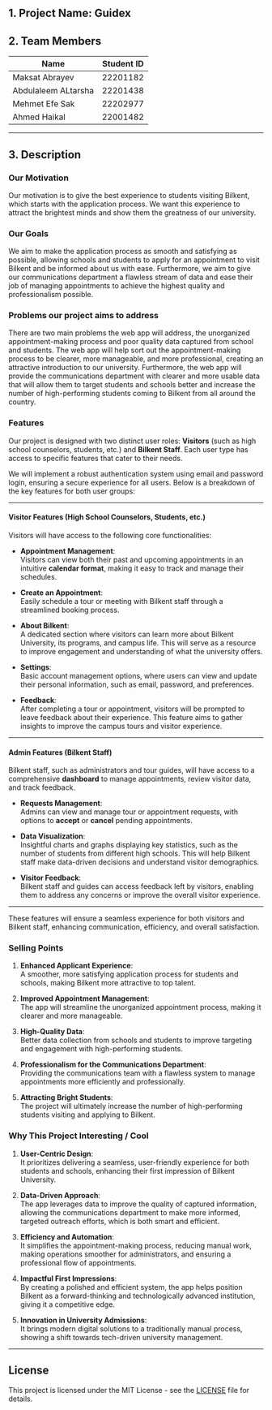 ## 1. Project Name: **Guidex**

## 2. Team Members

| Name                | Student ID |
| ------------------- | ---------- |
| Maksat Abrayev      |  22201182  |
| Abdulaleem ALtarsha |  22201438  |
| Mehmet Efe Sak      |  22202977  |
| Ahmed Haikal        |  22001482  |            


---

## 3. Description

### Our Motivation
Our motivation is to give the best experience to students visiting Bilkent, which starts with the application process. We want this experience to attract the brightest minds and show them the greatness of our university.

### Our Goals
We aim to make the application process as smooth and satisfying as possible, allowing schools and students to apply for an appointment to visit Bilkent and be informed about us with ease. Furthermore, we aim to give our communications department a flawless stream of data and ease their job of managing appointments to achieve the highest quality and professionalism possible. 


### Problems our project aims to address
There are two main problems the web app will address, the unorganized appointment-making process and poor quality data captured from school and students. The web app will help sort out the appointment-making process to be clearer, more manageable, and more professional, creating an attractive introduction to our university. Furthermore, the web app will provide the communications department with clearer and more usable data that will allow them to target students and schools better and increase the number of high-performing students coming to Bilkent from all around the country.

### Features

Our project is designed with two distinct user roles: **Visitors** (such as high school counselors, students, etc.) and **Bilkent Staff**. Each user type has access to specific features that cater to their needs.

We will implement a robust authentication system using email and password login, ensuring a secure experience for all users. Below is a breakdown of the key features for both user groups:

---

#### Visitor Features (High School Counselors, Students, etc.)

Visitors will have access to the following core functionalities:

- **Appointment Management**:  
  Visitors can view both their past and upcoming appointments in an intuitive **calendar format**, making it easy to track and manage their schedules.
- **Create an Appointment**:  
  Easily schedule a tour or meeting with Bilkent staff through a streamlined booking process.

- **About Bilkent**:  
  A dedicated section where visitors can learn more about Bilkent University, its programs, and campus life. This will serve as a resource to improve engagement and understanding of what the university offers.

- **Settings**:  
  Basic account management options, where users can view and update their personal information, such as email, password, and preferences.

- **Feedback**:  
  After completing a tour or appointment, visitors will be prompted to leave feedback about their experience. This feature aims to gather insights to improve the campus tours and visitor experience.

---

#### Admin Features (Bilkent Staff)

Bilkent staff, such as administrators and tour guides, will have access to a comprehensive **dashboard** to manage appointments, review visitor data, and track feedback.

- **Requests Management**:  
  Admins can view and manage tour or appointment requests, with options to **accept** or **cancel** pending appointments.

- **Data Visualization**:  
  Insightful charts and graphs displaying key statistics, such as the number of students from different high schools. This will help Bilkent staff make data-driven decisions and understand visitor demographics.

- **Visitor Feedback**:  
  Bilkent staff and guides can access feedback left by visitors, enabling them to address any concerns or improve the overall visitor experience.

---

These features will ensure a seamless experience for both visitors and Bilkent staff, enhancing communication, efficiency, and overall satisfaction.

### Selling Points
1. **Enhanced Applicant Experience**:  
   A smoother, more satisfying application process for students and schools, making Bilkent more attractive to top talent.

2. **Improved Appointment Management**:  
   The app will streamline the unorganized appointment process, making it clearer and more manageable.

3. **High-Quality Data**:  
   Better data collection from schools and students to improve targeting and engagement with high-performing students.

4. **Professionalism for the Communications Department**:  
   Providing the communications team with a flawless system to manage appointments more efficiently and professionally.

5. **Attracting Bright Students**:  
   The project will ultimately increase the number of high-performing students visiting and applying to Bilkent.

### Why This Project Interesting / Cool
1. **User-Centric Design**:  
   It prioritizes delivering a seamless, user-friendly experience for both students and schools, enhancing their first impression of Bilkent University.

2. **Data-Driven Approach**:  
   The app leverages data to improve the quality of captured information, allowing the communications department to make more informed, targeted outreach efforts, which is both smart and efficient.

3. **Efficiency and Automation**:  
   It simplifies the appointment-making process, reducing manual work, making operations smoother for administrators, and ensuring a professional flow of appointments.

4. **Impactful First Impressions**:  
   By creating a polished and efficient system, the app helps position Bilkent as a forward-thinking and technologically advanced institution, giving it a competitive edge.

5. **Innovation in University Admissions**:  
   It brings modern digital solutions to a traditionally manual process, showing a shift towards tech-driven university management.
---

## License

This project is licensed under the MIT License - see the [LICENSE](LICENSE) file for details.
